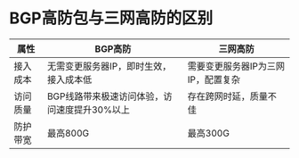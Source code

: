 # BGP高防包与三网高防的区别

| 属性| BGP高防 | 三网高防 |
|---------|---------|---------|
| 接入成本 | 无需变更服务器IP，即时生效，接入成本低 | 需要变更服务器IP为三网IP，配置复杂 |
| 访问质量| BGP线路带来极速访问体验，访问速度提升30%以上 | 存在跨网时延，质量不佳 |
| 防护带宽| 最高800G | 最高300G |
